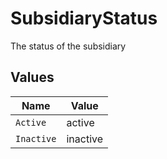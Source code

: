 # SubsidiaryStatus

The status of the subsidiary


## Values

| Name       | Value      |
| ---------- | ---------- |
| `Active`   | active     |
| `Inactive` | inactive   |